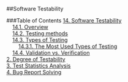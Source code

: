 ##Software Testability

###Table of Contents
[14. Software Testability](https://github.com/mariateresachaves/bigbluebutton/blob/master/ESOF-DOCS/Testability/Software_Testability.md#1-software-testability)  
&nbsp;&nbsp;&nbsp;&nbsp;[14.1. Overview](https://github.com/mariateresachaves/bigbluebutton/blob/7b72da91d4d65604e94134ab5c7dd703710529be/ESOF-DOCS/Software_Testing/Software_Testing.md#141-overview)  
&nbsp;&nbsp;&nbsp;&nbsp;[14.2. Testing methods](https://github.com/mariateresachaves/bigbluebutton/blob/7b72da91d4d65604e94134ab5c7dd703710529be/ESOF-DOCS/Software_Testing/Software_Testing.md#142-testing-methods)  
&nbsp;&nbsp;&nbsp;&nbsp;[14.3. Types of Testing](https://github.com/mariateresachaves/bigbluebutton/blob/master/ESOF-DOCS/Software_Testing/Software_Testing.md#12-types-of-testing)  
&nbsp;&nbsp;&nbsp;&nbsp;&nbsp;&nbsp;&nbsp;&nbsp;[14.3.1. The Most Used Types of Testing](https://github.com/mariateresachaves/bigbluebutton/blob/7b72da91d4d65604e94134ab5c7dd703710529be/ESOF-DOCS/Software_Testing/Software_Testing.md#1431-the-most-used-types-of-testing)   
&nbsp;&nbsp;&nbsp;&nbsp;[14.4. Validation vs. Verification](https://github.com/mariateresachaves/bigbluebutton/blob/7b72da91d4d65604e94134ab5c7dd703710529be/ESOF-DOCS/Software_Testing/Software_Testing.md#144-validation-vs-verification)  
[2. Degree of Testability](https://github.com/mariateresachaves/bigbluebutton/blob/master/ESOF-DOCS/Software_Testing/Degree_Testability.md#2-degree-of-testability)  
[3. Test Statistics Analysis](https://github.com/mariateresachaves/bigbluebutton/blob/master/ESOF-DOCS/Software_Testing/Test_Statistics_Analysis.md#3-test-statistics-analysis)  
[4. Bug Report Solving](https://github.com/mariateresachaves/bigbluebutton/blob/master/ESOF-DOCS/Software_Testing/Bug_Report_Solving.md#4-bug-report-solving)  
